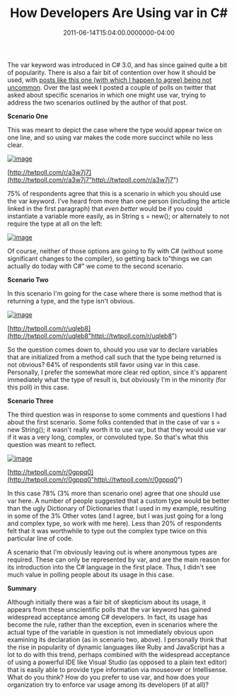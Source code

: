 ﻿---
title: How Developers Are Using var in C#
date: "2011-06-14T15:04:00.0000000-04:00"
description: The var keyword was introduced in C# 3.0, and has since gained quite a bit of popularity. There is also a fair bit of contention over how it should be used, with posts like this one (with which I happen to agree) being not uncommon.
featuredImage: /img/csharp_logo.png
---

The var keyword was introduced in C# 3.0, and has since gained quite a bit of popularity. There is also a fair bit of contention over how it should be used, with [posts like this one (with which I happen to agree) being not uncommon](http://www.ben-morris.com/implicitly-unreadable-the-c-var-keyword-and-lazy-code). Over the last week I posted a couple of polls on twitter that asked about specific scenarios in which one might use var, trying to address the two scenarios outlined by the author of that post.

**Scenario One**

This was meant to depict the case where the type would appear twice on one line, and so using var makes the code more succinct while no less clear.

[![image](<> "image")](http://twtpoll.com/r/a3w7j7)

[http://twtpoll.com/r/a3w7j7](http://twtpoll.com/r/a3w7j7"http\://twtpoll.com/r/a3w7j7")

75% of respondents agree that this is a scenario in which you should use the var keyword. I've heard from more than one person (including the article linked in the first paragraph) that *even better* would be if you could instantiate a variable more easily, as in String s = new(); or alternately to not require the type at all on the left:

[![image](<>"image")](http://stevesmithblog.com/files/media/image/Windows-Live-Writer/5b828ad0a2eb_78E4/image_5.png)

Of course, neither of those options are going to fly with C# (without some significant changes to the compiler), so getting back to"things we can actually do today with C#" we come to the second scenario.

**Scenario Two**

In this scenario I'm going for the case where there is some method that is returning a type, and the type isn't obvious.

[![image](<>"image")](http://twtpoll.com/r/uqleb8)

[http://twtpoll.com/r/uqleb8](http://twtpoll.com/r/uqleb8"http\://twtpoll.com/r/uqleb8")

So the question comes down to, should you use var to declare variables that are initialized from a method call such that the type being returned is not obvious? 64% of respondents still favor using var in this case. Personally, I prefer the somewhat more clear red option, since it's apparent immediately what the type of result is, but obviously I'm in the minority (for this poll) in this case.

**Scenario Three**

The third question was in response to some comments and questions I had about the first scenario. Some folks contended that in the case of var s = new String(); it wasn't really worth it to use var, but that they would use var if it was a very long, complex, or convoluted type. So that's what this question was meant to reflect.

[![image](<>"image")](http://twtpoll.com/r/0gppq0)

[http://twtpoll.com/r/0gppq0](http://twtpoll.com/r/0gppq0"http\://twtpoll.com/r/0gppq0")

In this case 78% (3% more than scenario one) agree that one should use var here. A number of people suggested that a custom type would be better than the ugly Dictionary of Dictionaries that I used in my example, resulting in some of the 3% Other votes (and I agree, but I was just going for a long and complex type, so work with me here). Less than 20% of respondents felt that it was worthwhile to type out the complex type twice on this particular line of code.

A scenario that I'm obviously leaving out is where anonymous types are required. These can only be represented by var, and are the main reason for its introduction into the C# language in the first place. Thus, I didn't see much value in polling people about its usage in this case.

**Summary**

Although initially there was a fair bit of skepticism about its usage, it appears from these unscientific polls that the var keyword has gained widespread acceptance among C# developers. In fact, its usage has become the rule, rather than the exception, even in scenarios where the actual type of the variable in question is not immediately obvious upon examining its declaration (as in scenario two, above). I personally think that the rise in popularity of dynamic languages like Ruby and JavaScript has a lot to do with this trend, perhaps combined with the widespread acceptance of using a powerful IDE like Visual Studio (as opposed to a plain text editor) that is easily able to provide type information via mouseover or Intellisense. What do you think? How do you prefer to use var, and how does your organization try to enforce var usage among its developers (if at all)?

